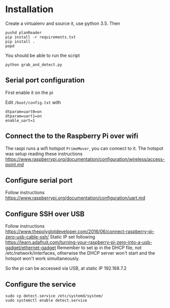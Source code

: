 # Installation

Create a virtualenv and source it, use python 3.5. Then

    pushd planReader
    pip install -r requirements.txt
    pip install .
    popd

You should be able to run the script

    python grab_and_detect.py

## Serial port configuration

First enable it on the pi

Edit `/boot/config.txt` with

    dtparam=uart0=on
    dtparam=uart1=on
    enable_uart=1

## Connect the to the Raspberry Pi over wifi

The raspi runs a wifi hotspot `PrimeMover`, you can connect to it.
The hotspot was setup reading these instructions https://www.raspberrypi.org/documentation/configuration/wireless/access-point.md

## Configure serial port

Follow instructions https://www.raspberrypi.org/documentation/configuration/uart.md

## Configure SSH over USB

Follow instructions https://www.thepolyglotdeveloper.com/2016/06/connect-raspberry-pi-zero-usb-cable-ssh/
Static IP set following https://learn.adafruit.com/turning-your-raspberry-pi-zero-into-a-usb-gadget/ethernet-gadget
Remember to set ip in the DHCP file, not /etc/network/interfaces, otherwise the DHCP server won't start and the hotspot won't work simultaneously.

So the pi can be accessed via USB, at static IP 192.168.7.2

## Configure the service

```
sudo cp detect.service /etc/systemd/system/
sudo systemctl enable detect.service
```

